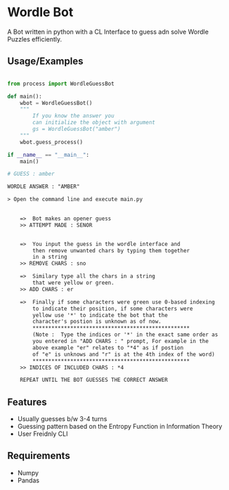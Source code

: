 
# Wordle Bot

A Bot written in python with a CL 
Interface to guess adn solve Wordle Puzzles
efficiently. 




## Usage/Examples

```python

from process import WordleGuessBot

def main():
    wbot = WordleGuessBot()
    """
        If you know the answer you 
        can initialize the object with argument
        gs = WordleGuessBot("amber")
    """
    wbot.guess_process()

if __name__ == "__main__":
    main()

# GUESS : amber

```


```txt
WORDLE ANSWER : "AMBER"

> Open the command line and execute main.py
    

    =>  Bot makes an opener guess 
    >> ATTEMPT MADE : SENOR


    =>  You input the guess in the wordle interface and 
        then remove unwanted chars by typing them together 
        in a string 
    >> REMOVE CHARS : sno

    =>  Similary type all the chars in a string 
        that were yellow or green. 
    >> ADD CHARS : er

    =>  Finally if some characters were green use 0-based indexing
        to indicate their position, if some characters were 
        yellow use '*' to indicate the bot that the 
        character's postion is unknown as of now.
        **************************************************
        (Note :  Type the indices or '*' in the exact same order as
        you entered in "ADD CHARS : " prompt, For example in the
        above example "er" relates to "*4" as if postion
        of "e" is unknows and "r" is at the 4th index of the word)
        **************************************************
    >> INDICES OF INCLUDED CHARS : *4

    REPEAT UNTIL THE BOT GUESSES THE CORRECT ANSWER

```


## Features

- Usually guesses b/w 3-4 turns
- Guessing pattern based on the Entropy Function in Information Theory
- User Freidnly CLI

## Requirements

- Numpy
- Pandas